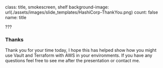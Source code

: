 class: title, smokescreen, shelf
background-image: url(./assets/images/slide_templates/HashiCorp-ThankYou.png)
count: false
name: title

???
### Thanks
Thank you for your time today, I hope this has helped show how you might use Vault and Terraform with AWS in your environments. If you have any questions feel free to see me after the presentation or contact me.

